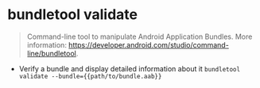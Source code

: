 # bundletool validate
> Command-line tool to manipulate Android Application Bundles.
> More information: <https://developer.android.com/studio/command-line/bundletool>.

- Verify a bundle and display detailed information about it
`bundletool validate --bundle={{path/to/bundle.aab}}`
